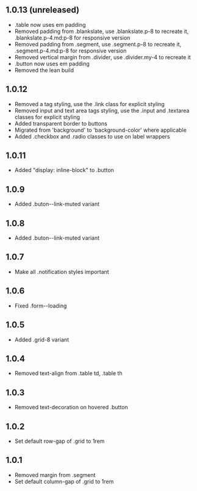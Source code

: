 ## 1.0.13 (unreleased)

- .table now uses em padding
- Removed padding from .blankslate, use .blankslate.p-8 to recreate it, .blankslate.p-4.md:p-8 for responsive version
- Removed padding from .segment, use .segment.p-8 to recreate it, .segment.p-4.md:p-8 for responsive version
- Removed vertical margin from .divider, use .divider.my-4 to recreate it
- .button now uses em padding
- Removed the lean build

## 1.0.12

- Removed a tag styling, use the .link class for explicit styling
- Removed input and text area tags styling, use the .input and .textarea classes for explicit styling
- Added transparent border to buttons
- Migrated from 'background' to 'background-color' where applicable
- Added .checkbox and .radio classes to use on label wrappers

## 1.0.11

- Added "display: inline-block" to .button

## 1.0.9

- Added .buton--link-muted variant

## 1.0.8

- Added .buton--link-muted variant

## 1.0.7

- Make all .notification styles important

## 1.0.6

- Fixed .form--loading

## 1.0.5

- Added .grid-8 variant

## 1.0.4

- Removed text-align from .table td, .table th

## 1.0.3

- Removed text-decoration on hovered .button

## 1.0.2

- Set default row-gap of .grid to 1rem

## 1.0.1

- Removed margin from .segment
- Set default column-gap of .grid to 1rem
